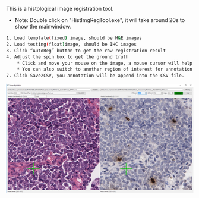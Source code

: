 This is a histological image registration tool.

* Note: Double click on "HistImgRegTool.exe", it will take around 20s to show the mainwindow.
```bash
1. Load template(fixed) image, should be H&E images
2. Load testing(float)image, should be IHC images
3. Click “AutoReg” button to get the raw registration result
4. Adjust the spin box to get the ground truth
    * Click and move your mouse on the image, a mouse cursor will help you to locate the local details
    * You can also switch to another region of interest for annotation
7. Click Save2CSV, you annotation will be append into the CSV file.
```

![alt text](./HistImgtool.png)